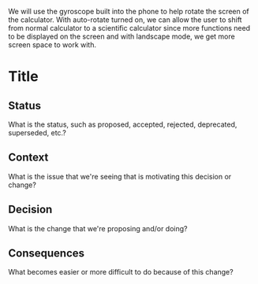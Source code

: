 

We will use the gyroscope built into the phone to help rotate the screen of the calculator. With auto-rotate turned on, we can allow the user to shift from normal calculator to a scientific calculator since more functions need to be displayed on the screen and with landscape mode, we get more screen space to work with.

# Title

## Status
What is the status, such as proposed, accepted, rejected, deprecated, superseded, etc.?

## Context
What is the issue that we're seeing that is motivating this decision or change?

## Decision
What is the change that we're proposing and/or doing?

## Consequences
What becomes easier or more difficult to do because of this change?